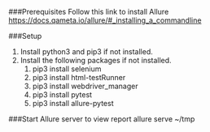 ###Prerequisites
Follow this link to install Allure
https://docs.qameta.io/allure/#_installing_a_commandline

###Setup
1) Install python3 and pip3 if not installed.
2) Install the following packages if not installed.
    1. pip3 install selenium
    2. pip3 install html-testRunner
    3. pip3 install webdriver_manager
    4. pip3 install pytest
    5. pip3 install allure-pytest


###Start Allure server to view report
allure serve ~/tmp
